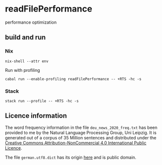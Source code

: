 # readFilePerformance

performance optimization

## build and run

### Nix

    nix-shell --attr env

Run with profiling

    cabal run --enable-profiling readFilePerformance -- +RTS -hc -s

### Stack

    stack run --profile -- +RTS -hc -s

## Licence information

The word frequency information in the file `deu_news_2020_freq.txt` has been provided to me by the Natural Language Processing Group, Uni Leipzig. It is generated out of a corpus of 35 Million sentences and distributed under the [Creative Commons Attribution-NonCommercial 4.0 International Public Licence](https://creativecommons.org/licenses/by-nc/4.0/).

The file `german.utf8.dict` has its origin [here](https://sourceforge.net/projects/germandict/) and is public domain.

